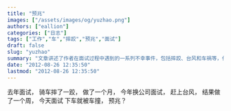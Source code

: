 ```yaml
---
title: "预兆"
images: ["/assets/images/og/yuzhao.png"]
authors: ["eallion"]
categories: ["日志"]
tags: ["工作","车","摔跤","预兆","面试"]
draft: false
slug: "yuzhao"
summary: "文章讲述了作者在面试过程中遇到的一系列不幸事件，包括摔跤、台风和车祸等，作者开始怀疑这些事件是否是某种预兆。"
date: "2012-08-26 12:35:50"
lastmod: "2012-08-26 12:35:50"
---
```


去年面试，
骑车摔了一跤，
做了一个月，
今年换公司面试，
赶上台风，
结果做了一个周，
今天面试
下车就被车撞，
预兆？
